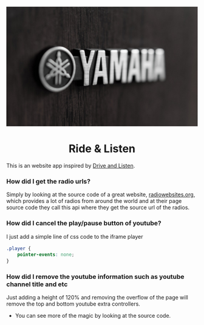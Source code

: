 <p align="center"><img src="https://raw.githubusercontent.com/antoniogoulao/ride-and-listen/main/assets/yamaha_logo.jpeg"/></p>

<h1 align="center">Ride & Listen</h1>

This is an website app inspired by [Drive and Listen](https://driveandlisten.herokuapp.com).

### How did I get the radio urls?

Simply by looking at the source code of a great website, [radiowebsites.org](https://radiowebsites.org/), which provides a lot of radios from around the world and at their page source code they call this api where they get the source url of the radios.

### How did I cancel the play/pause button of youtube?

I just add a simple line of css code to the iframe player

```css
.player {
	pointer-events: none;
}
```

### How did I remove the youtube information such as youtube channel title and etc

Just adding a height of 120% and removing the overflow of the page will remove the top and bottom youtube extra controllers.

* You can see more of the magic by looking at the source code.